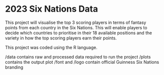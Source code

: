 # 2023 Six Nations Data

This project will visualise the top 3 scoring players in terms of fantasy points from each country in the Six Nations. This will enable players to decide which countries to prioritise in their 18 available positions and the variety in how the top scoring players earn their points.

This project was coded using the R language.

/data contains raw and processed data required to run the project
/plots contains the output plot
/font and /logo contain official Guinness Six Nations branding
